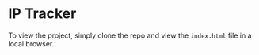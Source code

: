 # IP Tracker

To view the project, simply clone the repo and view the `index.html` file in a local browser.
